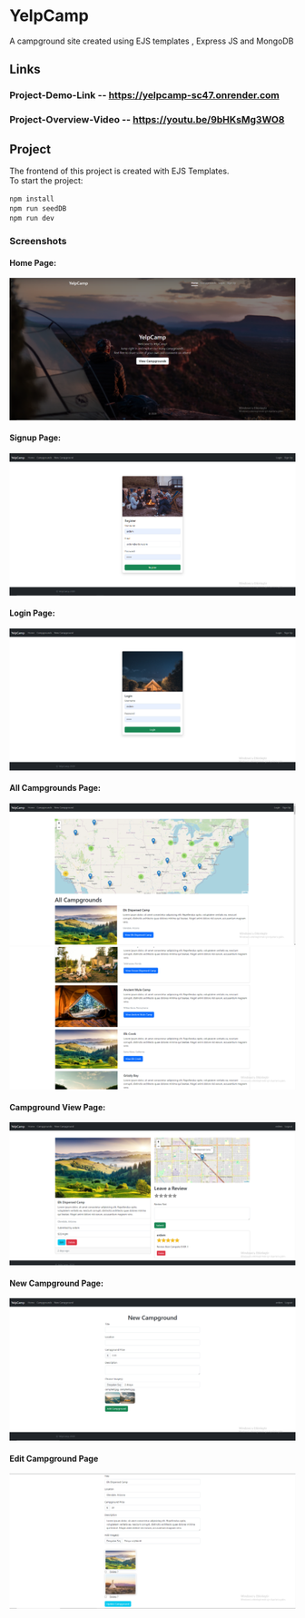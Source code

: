 # YelpCamp

A campground site created using EJS templates , Express JS and MongoDB

## Links

### Project-Demo-Link -- https://yelpcamp-sc47.onrender.com

### Project-Overview-Video -- https://youtu.be/9bHKsMg3WO8

## Project

The frontend of this project is created with EJS Templates. </br>
To start the project: </br>

`npm install`</br>
`npm run seedDB`</br>
`npm run dev`</br>

### Screenshots

#### Home Page:

![Homepage](OverviewImages/Homepage.PNG)

#### Signup Page:

![Signup](OverviewImages/Signup.PNG)

#### Login Page:

![Login](OverviewImages/Login.PNG)

#### All Campgrounds Page:

![Campgrounds1](OverviewImages/Campgrounds1.PNG)
![Campgrounds2](OverviewImages/Campgrounds2.PNG)

#### Campground View Page:

![CampgroundView](OverviewImages/CamgroundView.PNG)

#### New Campground Page:

![NewCampground](OverviewImages/NewCampground.PNG)

#### Edit Campground Page

![EditCampground](OverviewImages/EditCampground.PNG)
